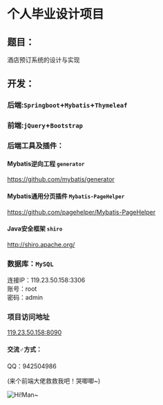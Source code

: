 # 个人毕业设计项目

## 题目：

酒店预订系统的设计与实现

## 开发：

### 后端:`Springboot`+`Mybatis`+`Thymeleaf`

### 前端:`jQuery`+`Bootstrap`

### 后端工具及插件：

#### Mybatis逆向工程 `generator`
https://github.com/mybatis/generator

#### Mybatis通用分页插件 `Mybatis-PageHelper`
https://github.com/pagehelper/Mybatis-PageHelper

#### Java安全框架 `shiro`
http://shiro.apache.org/
<br>

### 数据库：`MySQL`
连接IP：119.23.50.158:3306<br>
账号：root<br>
密码：admin<br>

### 项目访问地址
[119.23.50.158:8090](http://119.23.50.158:8090) 

#### 交流♂方式：
QQ：942504986
<br>

(来个前端大佬救救我吧！哭唧唧~)

![Hi!Man~](http://119.23.50.158:8090/云盘/1DRQ_1X8L`YLYM8UJSX5{G5.jpg)

